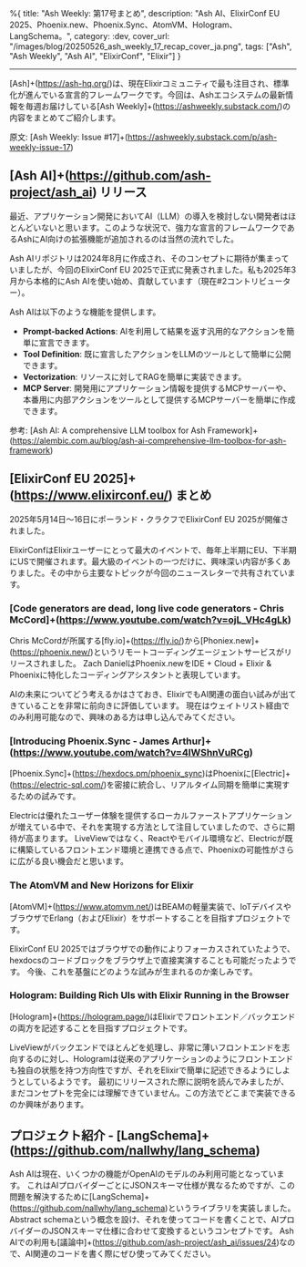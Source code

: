 %{
title: "Ash Weekly: 第17号まとめ",
description: "Ash AI、ElixirConf EU 2025、Phoenix.new、Phoenix.Sync、AtomVM、Hologram、LangSchema。",
category: :dev,
cover_url: "/images/blog/20250526_ash_weekly_17_recap_cover_ja.png",
tags: ["Ash", "Ash Weekly", "Ash AI", "ElixirConf", "Elixir"]
}

---

[Ash]+(https://ash-hq.org/)は、現在Elixirコミュニティで最も注目され、標準化が進んでいる宣言的フレームワークです。今回は、Ashエコシステムの最新情報を毎週お届けしている[Ash Weekly]+(https://ashweekly.substack.com/)の内容をまとめてご紹介します。

原文: [Ash Weekly: Issue #17]+(https://ashweekly.substack.com/p/ash-weekly-issue-17)

## [Ash AI]+(https://github.com/ash-project/ash_ai) リリース

最近、アプリケーション開発においてAI（LLM）の導入を検討しない開発者はほとんどいないと思います。このような状況で、強力な宣言的フレームワークであるAshにAI向けの拡張機能が追加されるのは当然の流れでした。

Ash AIリポジトリは2024年8月に作成され、そのコンセプトに期待が集まっていましたが、今回のElixirConf EU 2025で正式に発表されました。私も2025年3月から本格的にAsh AIを使い始め、貢献しています（現在#2コントリビューター）。

Ash AIは以下のような機能を提供します。

- **Prompt-backed Actions**: AIを利用して結果を返す汎用的なアクションを簡単に宣言できます。
- **Tool Definition**: 既に宣言したアクションをLLMのツールとして簡単に公開できます。
- **Vectorization**: リソースに対してRAGを簡単に実装できます。
- **MCP Server**: 開発用にアプリケーション情報を提供するMCPサーバーや、本番用に内部アクションをツールとして提供するMCPサーバーを簡単に作成できます。

参考: [Ash AI: A comprehensive LLM toolbox for Ash Framework]+(https://alembic.com.au/blog/ash-ai-comprehensive-llm-toolbox-for-ash-framework)

## [ElixirConf EU 2025]+(https://www.elixirconf.eu/) まとめ

2025年5月14日〜16日にポーランド・クラクフでElixirConf EU 2025が開催されました。

ElixirConfはElixirユーザーにとって最大のイベントで、毎年上半期にEU、下半期にUSで開催されます。最大級のイベントの一つだけに、興味深い内容が多くありました。その中から主要なトピックが今回のニュースレターで共有されています。

### [Code generators are dead, long live code generators - Chris McCord]+(https://www.youtube.com/watch?v=ojL_VHc4gLk)

Chris McCordが所属する[fly.io]+(https://fly.io/)から[Phoniex.new]+(https://phoenix.new/)というリモートコーディングエージェントサービスがリリースされました。
Zach DanielはPhoenix.newをIDE + Cloud + Elixir & Phoenixに特化したコーディングアシスタントと表現しています。

AIの未来についてどう考えるかはさておき、ElixirでもAI関連の面白い試みが出てきていることを非常に前向きに評価しています。
現在はウェイトリスト経由でのみ利用可能なので、興味のある方は申し込んでみてください。

### [Introducing Phoenix.Sync - James Arthur]+(https://www.youtube.com/watch?v=4IWShnVuRCg)

[Phoenix.Sync]+(https://hexdocs.pm/phoenix_sync)はPhoenixに[Electric]+(https://electric-sql.com/)を密接に統合し、リアルタイム同期を簡単に実現するための試みです。

Electricは優れたユーザー体験を提供するローカルファーストアプリケーションが増えている中で、それを実現する方法として注目していましたので、さらに期待が高まります。
LiveViewではなく、Reactやモバイル環境など、Electricが既に構築しているフロントエンド環境と連携できる点で、Phoenixの可能性がさらに広がる良い機会だと思います。

### The AtomVM and New Horizons for Elixir

[AtomVM]+(https://www.atomvm.net/)はBEAMの軽量実装で、IoTデバイスやブラウザでErlang（およびElixir）をサポートすることを目指すプロジェクトです。

ElixirConf EU 2025ではブラウザでの動作によりフォーカスされていたようで、hexdocsのコードブロックをブラウザ上で直接実演することも可能だったようです。
今後、これを基盤にどのような試みが生まれるのか楽しみです。

### Hologram: Building Rich UIs with Elixir Running in the Browser

[Hologram]+(https://hologram.page/)はElixirでフロントエンド／バックエンドの両方を記述することを目指すプロジェクトです。

LiveViewがバックエンドでほとんどを処理し、非常に薄いフロントエンドを志向するのに対し、Hologramは従来のアプリケーションのようにフロントエンドも独自の状態を持つ方向性ですが、それをElixirで簡単に記述できるようにしようとしているようです。
最初にリリースされた際に説明を読んでみましたが、まだコンセプトを完全には理解できていません。この方法でどこまで実装できるのか興味があります。

## プロジェクト紹介 - [LangSchema]+(https://github.com/nallwhy/lang_schema)

Ash AIは現在、いくつかの機能がOpenAIのモデルのみ利用可能となっています。
これはAIプロバイダーごとにJSONスキーマ仕様が異なるためですが、この問題を解決するために[LangSchema]+(https://github.com/nallwhy/lang_schema)というライブラリを実装しました。
Abstract schemaという概念を設け、それを使ってコードを書くことで、AIプロバイダーのJSONスキーマ仕様に合わせて変換するというコンセプトです。
Ash AIでの利用も[議論中]+(https://github.com/ash-project/ash_ai/issues/24)なので、AI関連のコードを書く際にぜひ使ってみてください。
